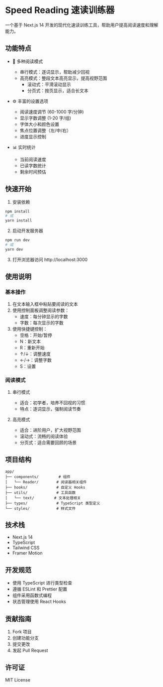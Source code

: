 # Speed Reading 速读训练器

一个基于 Next.js 14 开发的现代化速读训练工具，帮助用户提高阅读速度和理解能力。

## 功能特点

- 🚀 多种阅读模式
  - 串行模式：逐词显示，帮助减少回视
  - 高亮模式：整段文本高亮显示，提高视野范围
    - 滚动式：平滑滚动显示
    - 分页式：按页显示，适合长文本

- ⚙️ 丰富的设置选项
  - 阅读速度调节 (60-1000 字/分钟)
  - 显示字数调整 (1-20 字/组)
  - 字体大小和颜色设置
  - 焦点位置调整（左/中/右）
  - 进度显示控制

- 📊 实时统计
  - 当前阅读速度
  - 已读字数统计
  - 剩余时间预估

## 快速开始

1. 安装依赖
```bash
npm install
# 或
yarn install
```

2. 启动开发服务器
```bash
npm run dev
# 或
yarn dev
```

3. 打开浏览器访问 http://localhost:3000

## 使用说明

### 基本操作

1. 在文本输入框中粘贴要阅读的文本
2. 使用控制面板调整阅读参数：
   - 速度：每分钟显示的字数
   - 字数：每次显示的字数
3. 使用快捷键控制：
   - 空格：开始/暂停
   - N：新文本
   - R：重新开始
   - ↑/↓：调整速度
   - ←/→：调整字数
   - S：设置

### 阅读模式

1. 串行模式
   - 适合：初学者，培养不回视的习惯
   - 特点：逐词显示，强制阅读节奏

2. 高亮模式
   - 适合：进阶用户，扩大视野范围
   - 滚动式：流畅的阅读体验
   - 分页式：适合需要回顾的场景

## 项目结构

```
app/
├── components/         # 组件
│   └── Reader/        # 阅读器相关组件
├── hooks/             # 自定义 Hooks
├── utils/             # 工具函数
│   └── text/         # 文本处理相关
├── types/             # TypeScript 类型定义
└── styles/            # 样式文件
```

## 技术栈

- Next.js 14
- TypeScript
- Tailwind CSS
- Framer Motion

## 开发规范

- 使用 TypeScript 进行类型检查
- 遵循 ESLint 和 Prettier 配置
- 组件采用函数式编程
- 状态管理使用 React Hooks

## 贡献指南

1. Fork 项目
2. 创建功能分支
3. 提交更改
4. 发起 Pull Request

## 许可证

MIT License